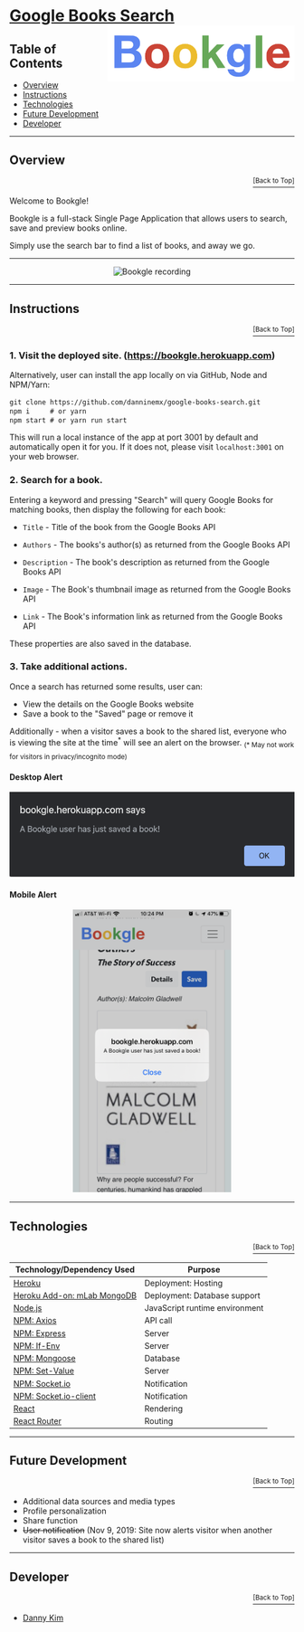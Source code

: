 # <a href="https://bookgle.herokuapp.com">Google Books Search</a> <img src="https://github.com/danninemx/google-books-search/blob/master/client/src/components/Nav/bookgle-logo.png/" alt="Bookgle logo" align="right" height="100"> <a name="top"></a>

## Table of Contents <a name="toc"></a>

- [Overview](#overview)
- [Instructions](#instructions)
- [Technologies](#technologies)
- [Future Development](#future)
- [Developer](#team)

---

## Overview <a name="overview"></a>

<p align='right'><a href='#top'><sup>[Back to Top]</sup></a></p>

Welcome to Bookgle!

Bookgle is a full-stack Single Page Application that allows users to search, save and preview books online.

Simply use the search bar to find a list of books, and away we go.

---

<!-- ![bookgle-recording](./client/public/bookgle-recording.gif)  -->
<p align="center"><img src="https://github.com/danninemx/google-books-search/blob/master/client/public/bookgle-recording.gif" alt="Bookgle recording" height="640"> </p>

---

## Instructions <a name="instructions"></a>

<p align='right'><a href='#top'><sup>[Back to Top]</sup></a></p>

### 1. Visit the deployed site. (https://bookgle.herokuapp.com)

Alternatively, user can install the app locally on via GitHub, Node and NPM/Yarn:

```
git clone https://github.com/danninemx/google-books-search.git
npm i     # or yarn
npm start # or yarn run start
```

This will run a local instance of the app at port 3001 by default and automatically open it for you. If it does not, please visit `localhost:3001` on your web browser.

### 2. Search for a book.

Entering a keyword and pressing "Search" will query Google Books for matching books, then display the following for each book:

- `Title` - Title of the book from the Google Books API

- `Authors` - The books's author(s) as returned from the Google Books API

- `Description` - The book's description as returned from the Google Books API

- `Image` - The Book's thumbnail image as returned from the Google Books API

- `Link` - The Book's information link as returned from the Google Books API

These properties are also saved in the database.

### 3. Take additional actions.

Once a search has returned some results, user can:

- View the details on the Google Books website
- Save a book to the "Saved" page or remove it

Additionally - when a visitor saves a book to the shared list, everyone who is viewing the site at the time<sup>\*</sup> will see an alert on the browser.
<sub>(\* May not work for visitors in privacy/incognito mode)</sub>

#### Desktop Alert

<p align="center"><img src="https://github.com/danninemx/google-books-search/blob/master/client/public/bookgle-alert.png" alt="Bookgle desktop alert" height="150"> </p>

#### Mobile Alert

<p align="center"><img src="https://github.com/danninemx/google-books-search/blob/master/client/public/bookgle-alert-mobile.png" alt="Bookgle mobile alert" height="500"> </p>

---

## Technologies <a name="technologies"></a>

<p align='right'><a href='#top'><sup>[Back to Top]</sup></a></p>

| Technology/Dependency Used                                                 | Purpose                        |
| -------------------------------------------------------------------------- | ------------------------------ |
| [Heroku](https://heroku.com)                                               | Deployment: Hosting            |
| [Heroku Add-on: mLab MongoDB](https://elements.heroku.com/addons/mongolab) | Deployment: Database support   |
| [Node.js](https://nodejs.org/en/)                                          | JavaScript runtime environment |
| [NPM: Axios](https://www.npmjs.com/package/axios)                          | API call                       |
| [NPM: Express](https://www.npmjs.com/package/express)                      | Server                         |
| [NPM: If-Env](https://www.npmjs.com/package/if-env)                        | Server                         |
| [NPM: Mongoose](https://www.npmjs.com/package/mongoose)                    | Database                       |
| [NPM: Set-Value](https://www.npmjs.com/package/set-value)                  | Server                         |
| [NPM: Socket.io](https://www.npmjs.com/package/socket.io)                  | Notification                   |
| [NPM: Socket.io-client](https://www.npmjs.com/package/socket.io-client)    | Notification                   |
| [React](https://github.com/facebookincubator/create-react-app)             | Rendering                      |
| [React Router](https://www.npmjs.com/package/react-router-dom)             | Routing                        |

---

## Future Development <a name="future"></a>

<p align='right'><a href='#top'><sup>[Back to Top]</sup></a></p>

- Additional data sources and media types
- Profile personalization
- Share function
- ~~User notification~~ (Nov 9, 2019: Site now alerts visitor when another visitor saves a book to the shared list)

---

## Developer <a name="team"></a>

<p align='right'><a href='#top'><sup>[Back to Top]</sup></a></p>

- [Danny Kim](https://github.com/danninemx)

